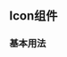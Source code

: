 <script setup>
import demo1 from './demo1.vue';
import preview from '@/components/preview.vue';
</script>

## Icon组件

### 基本用法
<demo1 />
<preview comp-name="icon" demo-name="demo1" />